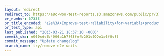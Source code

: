 ```yaml
---
layout: redirect
redirect_to: https://a8c-woo-test-reports.s3.amazonaws.com/public/pr/37335/api/index.html
pr_number: 37335
pr_title_encoded: "e2e%3A+Improve+test+reliability+for+variable+products+tests"
pr_test_type: api
last_published: "2023-03-21 18:37:10 +0000"
commit_sha: e960cdd8b4006a1b7f43fefb291d899e1a6f8cf8
commit_message: "Update changelog"
branch_name: try/remove-e2e-waits
---
```


